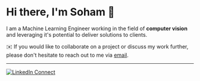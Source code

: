 # Hi there, I'm Soham :wave:

I am a Machine Learning Engineer working in the field of <b>computer vision</b> and leveraging it's potential to deliver solutions to clients.


:envelope: If you would like to collaborate on a project or discuss my work further, please don't hesitate to reach out to me via [email](sohamt09@gmail.com).

____

[![LinkedIn Connect](https://img.shields.io/badge/Connect-LinkedIn-blue)]([https://www.linkedin.com/in/your-linkedin-username/](https://www.linkedin.com/in/soham-talukdar/))
